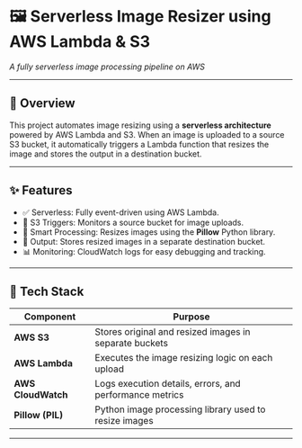 # 🖼️ Serverless Image Resizer using AWS Lambda & S3  
*A fully serverless image processing pipeline on AWS*

---

## 🚀 Overview

This project automates image resizing using a **serverless architecture** powered by AWS Lambda and S3. When an image is uploaded to a source S3 bucket, it automatically triggers a Lambda function that resizes the image and stores the output in a destination bucket.


---

## ✨ Features

- ✅ Serverless: Fully event-driven using AWS Lambda.
- 📁 S3 Triggers: Monitors a source bucket for image uploads.
- 🧠 Smart Processing: Resizes images using the **Pillow** Python library.
- 🧺 Output: Stores resized images in a separate destination bucket.
- 📊 Monitoring: CloudWatch logs for easy debugging and tracking.

---

## 🧰 Tech Stack

| Component            | Purpose                                                                 |
|----------------------|-------------------------------------------------------------------------|
| **AWS S3**           | Stores original and resized images in separate buckets                  |
| **AWS Lambda**       | Executes the image resizing logic on each upload                        |
| **AWS CloudWatch**   | Logs execution details, errors, and performance metrics                 |
| **Pillow (PIL)**     | Python image processing library used to resize images                   |

---
